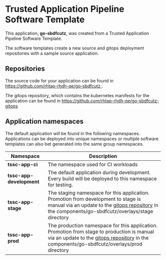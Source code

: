 # Trusted Application Pipeline Software Template

This application, **go-sbdfcutz**, was created from a Trusted Application Pipeline Software Template.

The software templates create a new source and gitops deployment repositories with a sample source application. 

## Repositories

The source code for your application can be found in [https://github.com/rhtap-rhdh-qe/go-sbdfcutz ](https://github.com/rhtap-rhdh-qe/go-sbdfcutz ).
 
The gitops repository, which contains the kubernetes manifests for the application can be found in 
[https://github.com/rhtap-rhdh-qe/go-sbdfcutz-gitops ](https://github.com/rhtap-rhdh-qe/go-sbdfcutz-gitops ) 

## Application namespaces 

The default application will be found in the following namespaces. Applications can be deployed into unique namespaces or multiple software templates can also bet generated into the same group namespaces.  

|  Namespace   |  Description   |  
| -------- | -------- |
| **tssc-app-ci** | The namespace used for CI workloads |
| **tssc-app-development** | The default application during development. Every build will be deployed to this namespace for testing. |
| **tssc-app-stage** | The staging namespace for this application. Promotion from development to stage is manual via an update to the [gitops repository](https://github.com/rhtap-rhdh-qe/go-sbdfcutz-gitops ) in the components/go-sbdfcutz/overlays/stage directory |
| **tssc-app-prod** | The production namespace for this application. Promotion from stage to production is manual via an update to the [gitops repository](https://github.com/rhtap-rhdh-qe/go-sbdfcutz-gitops ) in the components/go-sbdfcutz/overlays/prod directory |
